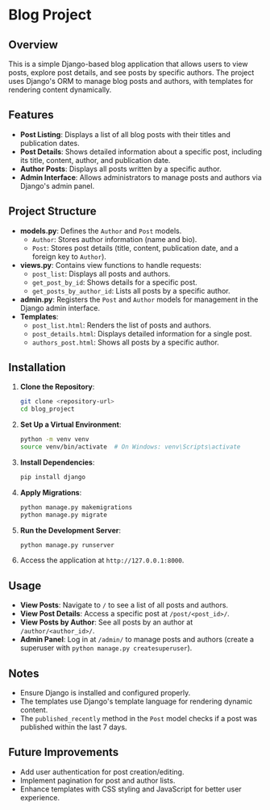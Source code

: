 # Blog Project

## Overview
This is a simple Django-based blog application that allows users to view posts, explore post details, and see posts by specific authors. The project uses Django's ORM to manage blog posts and authors, with templates for rendering content dynamically.

## Features
- **Post Listing**: Displays a list of all blog posts with their titles and publication dates.
- **Post Details**: Shows detailed information about a specific post, including its title, content, author, and publication date.
- **Author Posts**: Displays all posts written by a specific author.
- **Admin Interface**: Allows administrators to manage posts and authors via Django's admin panel.

## Project Structure
- **models.py**: Defines the `Author` and `Post` models.
  - `Author`: Stores author information (name and bio).
  - `Post`: Stores post details (title, content, publication date, and a foreign key to `Author`).
- **views.py**: Contains view functions to handle requests:
  - `post_list`: Displays all posts and authors.
  - `get_post_by_id`: Shows details for a specific post.
  - `get_posts_by_author_id`: Lists all posts by a specific author.
- **admin.py**: Registers the `Post` and `Author` models for management in the Django admin interface.
- **Templates**:
  - `post_list.html`: Renders the list of posts and authors.
  - `post_details.html`: Displays detailed information for a single post.
  - `authors_post.html`: Shows all posts by a specific author.

## Installation
1. **Clone the Repository**:
   ```bash
   git clone <repository-url>
   cd blog_project
   ```

2. **Set Up a Virtual Environment**:
   ```bash
   python -m venv venv
   source venv/bin/activate  # On Windows: venv\Scripts\activate
   ```

3. **Install Dependencies**:
   ```bash
   pip install django
   ```

4. **Apply Migrations**:
   ```bash
   python manage.py makemigrations
   python manage.py migrate
   ```

5. **Run the Development Server**:
   ```bash
   python manage.py runserver
   ```

6. Access the application at `http://127.0.0.1:8000`.

## Usage
- **View Posts**: Navigate to `/` to see a list of all posts and authors.
- **View Post Details**: Access a specific post at `/post/<post_id>/`.
- **View Posts by Author**: See all posts by an author at `/author/<author_id>/`.
- **Admin Panel**: Log in at `/admin/` to manage posts and authors (create a superuser with `python manage.py createsuperuser`).

## Notes
- Ensure Django is installed and configured properly.
- The templates use Django's template language for rendering dynamic content.
- The `published_recently` method in the `Post` model checks if a post was published within the last 7 days.

## Future Improvements
- Add user authentication for post creation/editing.
- Implement pagination for post and author lists.
- Enhance templates with CSS styling and JavaScript for better user experience.
